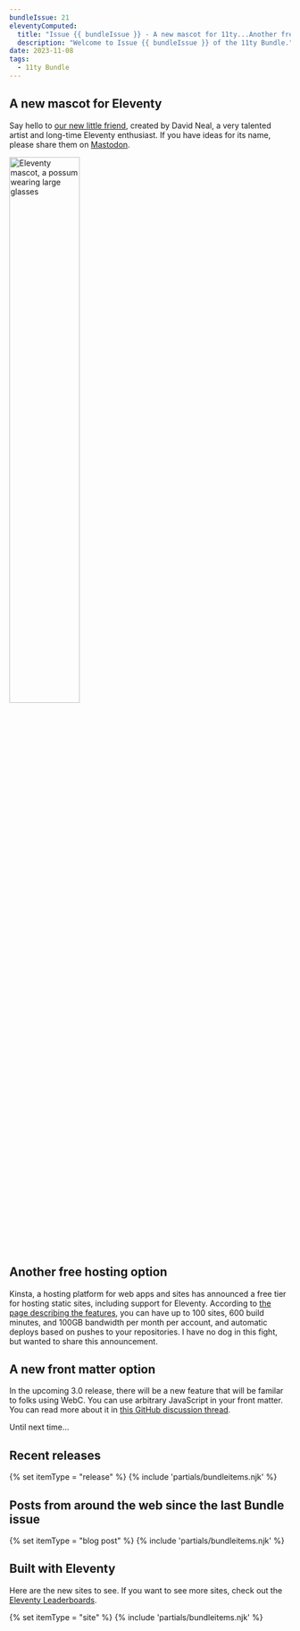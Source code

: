 ```yaml
---
bundleIssue: 21
eleventyComputed:
  title: "Issue {{ bundleIssue }} - A new mascot for 11ty...Another free hosting option...A new front matter option...And 10 posts and 6 sites to see."
  description: "Welcome to Issue {{ bundleIssue }} of the 11ty Bundle."
date: 2023-11-08
tags:
  - 11ty Bundle
---
```


## A new mascot for Eleventy

Say hello to [our new little friend](https://www.11ty.dev/blog/mascot-david/), created by David Neal, a very talented artist and long-time Eleventy enthusiast. If you have ideas for its name, please share them on [Mastodon](https://fosstodon.org/@eleventy).

<img src="/assets/img/11ty-mascot.png" alt="Eleventy mascot, a possum wearing large glasses" style="width: 50%; margin: 0 auto;">

## Another free hosting option

Kinsta, a hosting platform for web apps and sites has announced a free tier for hosting static sites, including support for Eleventy. According to [the page describing the features](https://kinsta.com/static-site-hosting/), you can have up to 100 sites, 600 build minutes, and 100GB bandwidth per month per account, and automatic deploys based on pushes to your repositories. I have no dog in this fight, but wanted to share this announcement.

## A new front matter option

In the upcoming 3.0 release, there will be a new feature that will be familar to folks using WebC. You can use arbitrary JavaScript in your front matter. You can read more about it in [this GitHub discussion thread](https://github.com/11ty/eleventy/issues/2819).

Until next time...

<div id="releases"></div>

## Recent releases

{% set itemType = "release" %}
{% include 'partials/bundleitems.njk' %}

<div id="newposts"></div>

## Posts from around the web since the last Bundle issue

{% set itemType = "blog post" %}
{% include 'partials/bundleitems.njk' %}

<div id="sites"></div>

## Built with Eleventy

Here are the new sites to see. If you want to see more sites, check out the [Eleventy Leaderboards](https://www.11ty.dev/speedlify/).

{% set itemType = "site" %}
{% include 'partials/bundleitems.njk' %}
